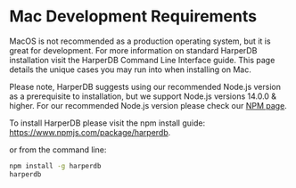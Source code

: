 # Mac Development Requirements

MacOS is not recommended as a production operating system, but it is great for development. For more information on standard HarperDB installation visit the HarperDB Command Line Interface guide. This page details the unique cases you may run into when installing on Mac.

Please note, HarperDB suggests using our recommended Node.js version as a prerequisite to installation, but we support Node.js versions 14.0.0 & higher. For our recommended Node.js version please check our [NPM page](https://www.npmjs.com/package/harperdb).

To install HarperDB please visit the npm install guide: https://www.npmjs.com/package/harperdb.

or from the command line:
```bash 
npm install -g harperdb
harperdb
```
